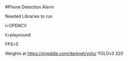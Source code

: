 #Phone Detection Alarm

Needed Libraries to run

i>OPENCV

ii>playsound

FPS=5

Weights at https://pjreddie.com/darknet/yolo/ YOLOv3 320


